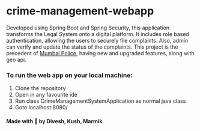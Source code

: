 # crime-management-webapp
Developed using Spring Boot and Spring Security, this application transforms the Legal System onto a digital platform. It includes role based authentication, allowing the users to securely file complaints. Also, admin can verify and update the status of the complaints. This project is the precedent of <a href="https://github.com/kushv16/Mumbai_Police" >Mumbai Police</a>, having new and upgraded features, along with geo api. 
### To run the web app on your local machine:
1. Clone the repository
2. Open in any favourite ide
3. Run class CrimeManagementSystemApplication as normal java class
4. Goto localhost:8080/<endpt>

#### Made with :blue_heart:	by Divesh, Kush, Marmik
